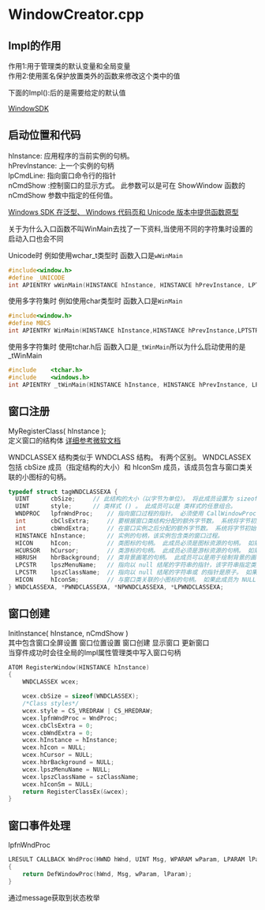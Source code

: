 # WindowCreator.cpp

## Impl的作用

作用1:用于管理类的默认变量和全局变量\
作用2:使用匿名保护放置类外的函数来修改这个类中的值

下面的Impl():后的是需要给定的默认值

[WindowSDK](https://learn.microsoft.com/zh-cn/previous-versions/visualstudio/visual-studio-2012/bb384843(v=vs.110))

## 启动位置和代码

hInstance: 应用程序的当前实例的句柄。\
hPrevInstance: 上一个实例的句柄\
lpCmdLine: 指向窗口命令行的指针\
nCmdShow :控制窗口的显示方式。 此参数可以是可在 ShowWindow 函数的 nCmdShow 参数中指定的任何值。

[Windows SDK 在泛型、 Windows 代码页和 Unicode 版本中提供函数原型](https://learn.microsoft.com/zh-cn/windows/win32/intl/conventions-for-function-prototypes)

关于为什么入口函数不叫WinMain去找了一下资料,当使用不同的字符集时设置的启动入口也会不同

Unicode时 例如使用wchar_t类型时 函数入口是`wWinMain`

```C++
#include<window.h>
#define _UNICODE
int APIENTRY wWinMain(HINSTANCE hInstance, HINSTANCE hPrevInstance, LPTSTR lpCmdLine, int nCmdShow);
```

使用多字符集时 例如使用char类型时 函数入口是`WinMain`

```C++
#include<window.h>
#define MBCS
int APIENTRY WinMain(HINSTANCE hInstance,HINSTANCE hPrevInstance,LPTSTR lpCmdLine,int nCmdShow);
```

使用多字符集时 使用tchar.h后 函数入口是`_tWinMain`所以为什么启动使用的是_tWinMain

```C++
#include	<tchar.h>
#include	<windows.h>
int APIENTRY _tWinMain(HINSTANCE hInstance, HINSTANCE hPrevInstance, LPTSTR lpCmdLine, int nCmdShow)
```

## 窗口注册

MyRegisterClass( hInstance );\
定义窗口的结构体  [详细参考微软文档](https://learn.microsoft.com/zh-cn/windows/win32/api/winuser/ns-winuser-wndclassexa?redirectedfrom=MSDN)

WNDCLASSEX 结构类似于 WNDCLASS 结构。 有两个区别。 WNDCLASSEX 包括 cbSize 成员（指定结构的大小）和 hIconSm 成员，该成员包含与窗口类关联的小图标的句柄。

```C++
typedef struct tagWNDCLASSEXA {
  UINT      cbSize;     // 此结构的大小（以字节为单位）。 将此成员设置为 sizeof(WNDCLASSEX)。 在调用 GetClassInfoEx 函数之前，请务必设置此成员。
  UINT      style;      // 类样式 () 。 此成员可以是 类样式的任意组合。
  WNDPROC   lpfnWndProc;    // 指向窗口过程的指针。 必须使用 CallWindowProc 函数调用窗口过程。 有关详细信息，请参阅 WindowProc。
  int       cbClsExtra;     // 要根据窗口类结构分配的额外字节数。 系统将字节初始化为零。
  int       cbWndExtra;     // 在窗口实例之后分配的额外字节数。 系统将字节初始化为零。 如果应用程序使用 WNDCLASSEX 注册使用资源文件中的 CLASS 指令创建的对话框，则必须将此成员设置为 DLGWINDOWEXTRA。
  HINSTANCE hInstance;      // 实例的句柄，该实例包含类的窗口过程。
  HICON     hIcon;          // 类图标的句柄。 此成员必须是图标资源的句柄。 如果此成员为 NULL，则系统会提供默认图标。
  HCURSOR   hCursor;        // 类游标的句柄。 此成员必须是游标资源的句柄。 如果此成员为 NULL，则每当鼠标移动到应用程序的窗口中时，应用程序都必须显式设置光标形状。
  HBRUSH    hbrBackground;  // 类背景画笔的句柄。 此成员可以是用于绘制背景的画笔的句柄，也可以是颜色值。 颜色值必须是以下标准系统颜色之一， (值 1 必须添加到所选颜色) 。 如果提供了颜色值，则必须将其转换为以下 HBRUSH 类型之一：
  LPCSTR    lpszMenuName;   // 指向以 null 结尾的字符串的指针，该字符串指定类菜单的资源名称，因为名称显示在资源文件中。 如果使用整数来标识菜单，请使用 MAKEINTRESOURCE 宏。 如果此成员为 NULL，则属于此类的窗口没有默认菜单。
  LPCSTR    lpszClassName;  // 指向以 null 结尾的字符串或 的指针是原子。 如果此参数是 atom，则它必须是先前调用 RegisterClass 或 RegisterClassEx 函数创建的类 atom。 原子必须位于 lpszClassName 的低序字中;高序字必须为零。
  HICON     hIconSm;        // 与窗口类关联的小图标的句柄。 如果此成员为 NULL，系统会在 hIcon 成员指定的图标资源中搜索要用作小图标的适当大小的图标。
} WNDCLASSEXA, *PWNDCLASSEXA, *NPWNDCLASSEXA, *LPWNDCLASSEXA;
```

## 窗口创建

InitInstance( hInstance, nCmdShow )\
其中包含窗口全屏设置 窗口位置设置  窗口创建  显示窗口  更新窗口\
当穿件成功时会往全局的Impl属性管理类中写入窗口句柄

```C++
ATOM RegisterWindow(HINSTANCE hInstance)
{
	WNDCLASSEX wcex;

	wcex.cbSize = sizeof(WNDCLASSEX);
	/*Class styles*/
	wcex.style = CS_VREDRAW | CS_HREDRAW;
	wcex.lpfnWndProc = WndProc;
	wcex.cbClsExtra = 0;
	wcex.cbWndExtra = 0;
	wcex.hInstance = hInstance;
	wcex.hIcon = NULL;
	wcex.hCursor = NULL;
	wcex.hbrBackground = NULL;
	wcex.lpszMenuName = NULL;
	wcex.lpszClassName = szClassName;
	wcex.hIconSm = NULL;
	return RegisterClassEx(&wcex);
}

```


## 窗口事件处理

lpfnWndProc

```C++
LRESULT CALLBACK WndProc(HWND hWnd, UINT Msg, WPARAM wParam, LPARAM lParam)
{
	return DefWindowProc(hWnd, Msg, wParam, lParam);
}
```

通过message获取到状态枚举
